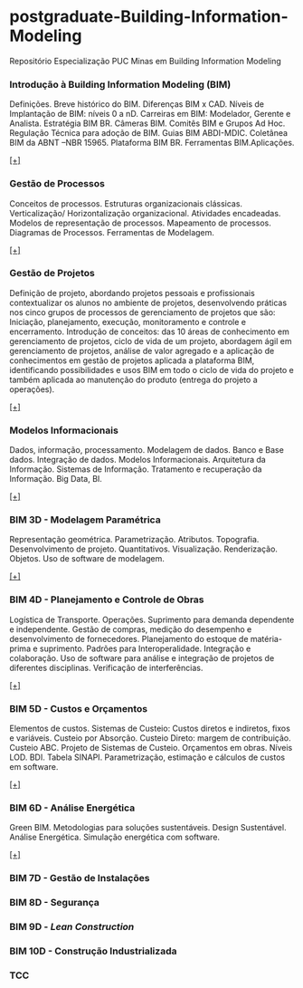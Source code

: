 # postgraduate-Building-Information-Modeling
Repositório Especialização PUC Minas em Building Information Modeling


### Introdução à Building Information Modeling (BIM)

Definições. Breve histórico do BIM. Diferenças BIM x CAD. Níveis de Implantação de BIM: níveis 0 a nD. Carreiras em BIM: Modelador, Gerente e Analista. Estratégia BIM BR. Câmeras BIM. Comitês BIM e Grupos Ad Hoc. Regulação Técnica para adoção de BIM. Guias BIM ABDI-MDIC. Coletânea BIM da ABNT –NBR 15965. Plataforma BIM BR. Ferramentas BIM.Aplicações.

[[+]](https://github.com/renatogcruz/postgraduate-Building-Information-Modeling/tree/master/01_introducao_bim)

### Gestão de Processos

Conceitos de processos. Estruturas organizacionais clássicas.  Verticalização/ Horizontalização  organizacional. Atividades encadeadas. Modelos de representação de processos.  Mapeamento de processos.  Diagramas de Processos. Ferramentas de Modelagem. 

[[+]](https://github.com/renatogcruz/postgraduate-Building-Information-Modeling/tree/master/03_gestao_processos)

### Gestão de Projetos

Definição de projeto, abordando projetos pessoais e profissionais contextualizar os alunos no ambiente de projetos, desenvolvendo práticas nos cinco grupos de processos de gerenciamento de projetos que são: Iniciação, planejamento, execução, monitoramento e controle e encerramento. Introdução de conceitos: das 10 áreas de conhecimento em gerenciamento de projetos, ciclo de vida de um projeto, abordagem ágil em gerenciamento de projetos, análise de valor agregado e a aplicação de conhecimentos em gestão de projetos aplicada a plataforma BIM, identificando possibilidades e usos BIM em todo o ciclo de vida do projeto e também aplicada ao manutenção do produto (entrega do projeto a operações).

[[+]](https://github.com/renatogcruz/postgraduate-Building-Information-Modeling/tree/master/04_gestao_projetos)


### Modelos Informacionais

Dados, informação, processamento.  Modelagem de dados. Banco e Base dados. Integração de dados. Modelos Informacionais.  Arquitetura da Informação. Sistemas de Informação. Tratamento e recuperação da Informação. Big Data, BI.

[[+]](https://github.com/renatogcruz/postgraduate-Building-Information-Modeling/blob/master/02_modelos_informacionais/README.md)

### BIM 3D - Modelagem Paramétrica

Representação geométrica. Parametrização. Atributos. Topografia. Desenvolvimento de projeto. Quantitativos.  Visualização. Renderização. Objetos. Uso de software de modelagem. 

[[+]](https://github.com/renatogcruz/postgraduate-Building-Information-Modeling/tree/master/05_bim_3d_modelos_parametricos)

### BIM 4D - Planejamento e Controle de Obras

Logística de Transporte. Operações. Suprimento para demanda dependente e independente. Gestão de compras, medição do desempenho e desenvolvimento de fornecedores. Planejamento do estoque de matéria-prima e suprimento. Padrões para Interoperalidade. Integração e colaboração. Uso de software para análise e integração de projetos de diferentes disciplinas. Verificação de interferências.

[[+]](https://github.com/renatogcruz/postgraduate-Building-Information-Modeling/tree/master/06_bim_4d_planejamento_controle)

### BIM 5D - Custos e Orçamentos

Elementos de custos. Sistemas de Custeio: Custos diretos e indiretos, fixos e variáveis. Custeio por Absorção. Custeio Direto: margem de contribuição. Custeio ABC. Projeto de Sistemas de Custeio. Orçamentos em obras. Níveis LOD. BDI. Tabela SINAPI. Parametrização, estimação e cálculos de custos em
software.

[[+]](https://github.com/renatogcruz/postgraduate-Building-Information-Modeling/tree/master/07_bim_5d_custos_orcamentos)

### BIM 6D - Análise Energética

Green BIM. Metodologias para soluções sustentáveis. Design Sustentável. Análise Energética. Simulação energética com software.

[[+]](https://github.com/renatogcruz/postgraduate-Building-Information-Modeling/tree/master/08_bim_6d_analise_energetica)


### BIM 7D - Gestão de Instalações


### BIM 8D - Segurança


### BIM 9D - *Lean Construction*


### BIM 10D - Construção Industrializada


### TCC
